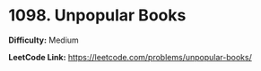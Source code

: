 # 1098. Unpopular Books

**Difficulty:** Medium

**LeetCode Link:** https://leetcode.com/problems/unpopular-books/

